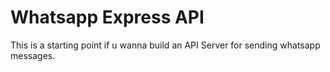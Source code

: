 # Whatsapp Express API

This is a starting point if u wanna build an API Server for sending whatsapp messages.
